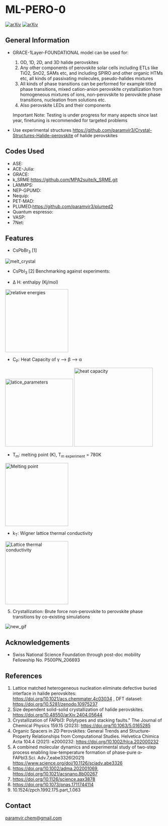 # <span style="font-size:larger;">ML-PERO-0</span>

[![arXiv](https://img.shields.io/badge/arXiv-1234.56789-b31b1b.svg)](https://arxiv.org/abs/2404.05644)
[![arXiv](https://img.shields.io/badge/arXiv-1234.56789-b31b1b.svg)](https://arxiv.org/abs/2405.11599) 

## General Information
- GRACE-1Layer-FOUNDATIONAL model can be used for:
  
  1. OD, 1D, 2D, and 3D halide perovskites
  2. Any other components of perovskite solar cells including ETLs like TiO2, SnO2, SAMs etc, and including SPIRO and other organic HTMs etc, all kinds of passivating molecules, pseudo-halides mixtures
  3. All kinds of phase transitions can be performed for example titled phase transitions, mixed cation-anion perovskite crystallization from homogeneous mixtures of ions, non-perovskite to perovskite phase transitions, nucleation from solutions etc.
  4. Also perovskite LEDs and their components
     
  Important Note: Testing is under progress for many aspects since last year, finetuning is recommended for targeted problems
     
- Use experimental structures https://github.com/paramvir3/Crystal-Structures-Halide-perovskite of halide perovskites

## Codes Used
* ASE:
* ACE-Julia:
* GRACE:
* k_SRME:https://github.com/MPA2suite/k_SRME.git
* LAMMPS:
* NEP-GPUMD:
* Nequip:
* PET-MAD:
* PLUMED:https://github.com/paramvir3/plumed2
* Quantum espresso:
* VASP:
* 7Net:

## Features
- CsPbBr<sub>3</sub> [1]

![melt_crystal](https://github.com/ahlawat-paramvir/MLIP-Perovskites/assets/10708344/803ad827-2fea-4ed7-8696-f46d1f5ee1fe)

- CsPbI<sub>3</sub> [2]
Benchmarking against experiments:

* &Delta; H: enthalpy (Kj/mol)
<img src="https://github.com/user-attachments/assets/be4c6bf8-8d44-46df-a1b3-7c2e845c0d32" alt="relative energies" width="200" >

* C<sub>P</sub>: Heat Capacity of γ --> β --> α

<img src="https://github.com/user-attachments/assets/a5a565b1-fe0c-436b-b473-e6eed0ce9562" alt="latice_parameters" width="215" >

<img src="https://github.com/user-attachments/assets/1e31df37-bc42-4569-9f81-666180eb6392" alt="heat capacity" width="250" >

* T<sub>m</sub>: melting point (K), T<sub>m</sub> <sub>experiment</sub> = 780K

<img src="https://github.com/user-attachments/assets/b1f918da-f912-4a2a-958d-05749fb9266f" alt="Melting point" width="200" >

* k<sub>T</sub>: Wigner lattice thermal conductivity

<img src="https://github.com/user-attachments/assets/b5b976e7-2a8f-44af-b2b9-2c47da025a36" alt="Lattice thermal conductivity" width="200" >

5. Crystallization: Brute force non-perovskite to perovskite phase transitions by co-existing simulations

![new_gif](https://github.com/ahlawat-paramvir/MLIP-Perovskites/assets/10708344/1f028241-0ac0-4797-ba8a-91ec38bfbfea)






## Acknowledgements
- Swiss National Science Foundation through post-doc mobility Fellowship No. P500PN_206693

## References
1. Lattice matched heterogeneous nucleation eliminate defective buried interface in halide perovskites: https://doi.org/10.1021/acs.chemmater.4c03034 , DFT dataset: https://doi.org/10.5281/zenodo.10975237
2. Size dependent solid-solid crystallization of halide perovskites. https://doi.org/10.48550/arXiv.2404.05644
3. Crystallization of FAPbI3: Polytypes and stacking faults." The Journal of Chemical Physics 159.15 (2023): https://doi.org/10.1063/5.0165285
4. Organic Spacers in 2D Perovskites: General Trends and Structure‐Property Relationships from Computational Studies. Helvetica Chimica Acta 104.4 (2021): e2000232: https://doi.org/10.1002/hlca.202000232
5. A combined molecular dynamics and experimental study of two-step process enabling low-temperature formation of phase-pure α-FAPbI3.Sci. Adv.7,eabe3326(2021) https://www.science.org/doi/10.1126/sciadv.abe3326
6. https://doi.org/10.1002/adma.202001069, https://doi.org/10.1021/acsnano.8b00267
7. https://doi.org/10.1126/science.aax3878
8. https://doi.org/10.1073/pnas.1711744114
9. 10.1524/zpch.1992.175.part_1.063

## Contact
paramvir.chem@gmail.com

